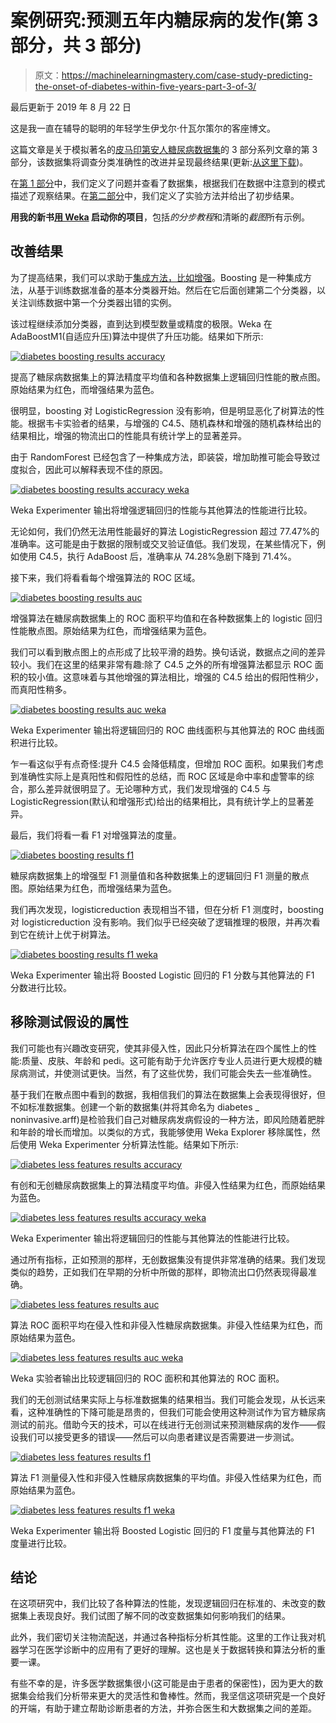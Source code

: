 # 案例研究:预测五年内糖尿病的发作(第 3 部分，共 3 部分)

> 原文：<https://machinelearningmastery.com/case-study-predicting-the-onset-of-diabetes-within-five-years-part-3-of-3/>

最后更新于 2019 年 8 月 22 日

这是我一直在辅导的聪明的年轻学生伊戈尔·什瓦尔策尔的客座博文。

这篇文章是关于模拟著名的[皮马印第安人糖尿病数据集](https://archive.ics.uci.edu/ml/datasets/Pima+Indians+Diabetes)的 3 部分系列文章的第 3 部分，该数据集将调查分类准确性的改进并呈现最终结果(更新:[从这里下载](https://raw.githubusercontent.com/jbrownlee/Datasets/master/pima-indians-diabetes.data.csv))。

在[第 1 部分](https://machinelearningmastery.com/case-study-predicting-the-onset-of-diabetes-within-five-years-part-1-of-3/ "Case Study: Predicting the Onset of Diabetes Within Five Years (part 1 of 3)")中，我们定义了问题并查看了数据集，根据我们在数据中注意到的模式描述了观察结果。在[第二部分](https://machinelearningmastery.com/case-study-predicting-the-onset-of-diabetes-within-five-years-part-2-of-3/ "Case Study: Predicting the Onset of Diabetes Within Five Years (part 2 of 3)")中，我们定义了实验方法并给出了初步结果。

**用我的新书[用 Weka](https://machinelearningmastery.com/machine-learning-mastery-weka/) 启动你的项目**，包括*的分步教程*和清晰的*截图*所有示例。

## 改善结果

为了提高结果，我们可以求助于[集成方法，比如增强](https://machinelearningmastery.com/improve-machine-learning-results-with-boosting-bagging-and-blending-ensemble-methods-in-weka/ "Improve Machine Learning Results with Boosting, Bagging and Blending Ensemble Methods in Weka")。Boosting 是一种集成方法，从基于训练数据准备的基本分类器开始。然后在它后面创建第二个分类器，以关注训练数据中第一个分类器出错的实例。

该过程继续添加分类器，直到达到模型数量或精度的极限。Weka 在 AdaBoostM1(自适应升压)算法中提供了升压功能。结果如下所示:

[![diabetes boosting results accuracy](img/e02dd800f95b995f516fdaf8f8ab3aaa.png)](https://machinelearningmastery.com/wp-content/uploads/2014/04/diabetes-boosting-results-accuracy.png)

提高了糖尿病数据集上的算法精度平均值和各种数据集上逻辑回归性能的散点图。原始结果为红色，而增强结果为蓝色。

很明显，boosting 对 LogisticRegression 没有影响，但是明显恶化了树算法的性能。根据韦卡实验者的结果，与增强的 C4.5、随机森林和增强的随机森林给出的结果相比，增强的物流出口的性能具有统计学上的显著差异。

由于 RandomForest 已经包含了一种集成方法，即装袋，增加助推可能会导致过度拟合，因此可以解释表现不佳的原因。

[![diabetes boosting results accuracy weka](img/1d39bf537248e2c0095ed33a7c9d874a.png)](https://machinelearningmastery.com/wp-content/uploads/2014/04/diabetes-boosting-results-accuracy-weka.png)

Weka Experimenter 输出将增强逻辑回归的性能与其他算法的性能进行比较。

无论如何，我们仍然无法用性能最好的算法 LogisticRegression 超过 77.47%的准确率。这可能是由于数据的限制或交叉验证值低。我们发现，在某些情况下，例如使用 C4.5，执行 AdaBoost 后，准确率从 74.28%急剧下降到 71.4%。

接下来，我们将看看每个增强算法的 ROC 区域。

[![diabetes boosting results auc](img/d4a2fa65a8a4ac80fd804238530193aa.png)](https://machinelearningmastery.com/wp-content/uploads/2014/04/diabetes-boosting-results-auc.png)

增强算法在糖尿病数据集上的 ROC 面积平均值和在各种数据集上的 logistic 回归性能散点图。原始结果为红色，而增强结果为蓝色。

我们可以看到散点图上的点形成了比较平滑的趋势。换句话说，数据点之间的差异较小。我们在这里的结果非常有趣:除了 C4.5 之外的所有增强算法都显示 ROC 面积的较小值。这意味着与其他增强的算法相比，增强的 C4.5 给出的假阳性稍少，而真阳性稍多。

[![diabetes boosting results auc weka](img/09286f3c3ee482dd16aeebe3d3b71f1a.png)](https://machinelearningmastery.com/wp-content/uploads/2014/04/diabetes-boosting-results-auc-weka.png)

Weka Experimenter 输出将逻辑回归的 ROC 曲线面积与其他算法的 ROC 曲线面积进行比较。

乍一看这似乎有点奇怪:提升 C4.5 会降低精度，但增加 ROC 面积。如果我们考虑到准确性实际上是真阳性和假阳性的总结，而 ROC 区域是命中率和虚警率的综合，那么差异就很明显了。无论哪种方式，我们发现增强的 C4.5 与 LogisticRegression(默认和增强形式)给出的结果相比，具有统计学上的显著差异。

最后，我们将看一看 F1 对增强算法的度量。

[![diabetes boosting results f1](img/3b935d9548b625dd35cc049d10b7a653.png)](https://machinelearningmastery.com/wp-content/uploads/2014/04/diabetes-boosting-results-f1.png)

糖尿病数据集上的增强型 F1 测量值和各种数据集上的逻辑回归 F1 测量的散点图。原始结果为红色，而增强结果为蓝色。

我们再次发现，logisticreduction 表现相当不错，但在分析 F1 测度时，boosting 对 logisticreduction 没有影响。我们似乎已经突破了逻辑推理的极限，并再次看到它在统计上优于树算法。

[![diabetes boosting results f1 weka](img/db805c2c382046cd53dd150ba3fd09b0.png)](https://machinelearningmastery.com/wp-content/uploads/2014/04/diabetes-boosting-results-f1-weka.png)

Weka Experimenter 输出将 Boosted Logistic 回归的 F1 分数与其他算法的 F1 分数进行比较。

## 移除测试假设的属性

我们可能也有兴趣改变研究，使其非侵入性，因此只分析算法在四个属性上的性能:质量、皮肤、年龄和 pedi。这可能有助于允许医疗专业人员进行更大规模的糖尿病测试，并使测试更快。当然，有了这些优势，我们可能会失去一些准确性。

基于我们在散点图中看到的数据，我相信我们的算法在数据集上会表现得很好，但不如标准数据集。创建一个新的数据集(并将其命名为 diabetes _ noninvasive.arff)是检验我们自己对糖尿病发病假设的一种方法，即风险随着肥胖和年龄的增长而增加。以类似的方式，我能够使用 Weka Explorer 移除属性，然后使用 Weka Experimenter 分析算法性能。结果如下所示:

[![diabetes less features results accuracy](img/318691853de6254ed25ca927f604188f.png)](https://machinelearningmastery.com/wp-content/uploads/2014/04/diabetes-less-features-results-accuracy.png)

有创和无创糖尿病数据集上的算法精度平均值。非侵入性结果为红色，而原始结果为蓝色。

[![diabetes less features results accuracy weka](img/977f8c66fc81575d187f135f77c15d73.png)](https://machinelearningmastery.com/wp-content/uploads/2014/04/diabetes-less-features-results-accuracy-weka.png)

Weka Experimenter 输出将逻辑回归的性能与其他算法的性能进行比较。

通过所有指标，正如预测的那样，无创数据集没有提供非常准确的结果。我们发现类似的趋势，正如我们在早期的分析中所做的那样，即物流出口仍然表现得最准确。

[![diabetes less features results auc](img/e39c6c81ee5c76099ff867fc6e45574f.png)](https://machinelearningmastery.com/wp-content/uploads/2014/04/diabetes-less-features-results-auc.png)

算法 ROC 面积平均在侵入性和非侵入性糖尿病数据集。非侵入性结果为红色，而原始结果为蓝色。

[![diabetes less features results auc weka](img/fc67c76c030ef61e5e9d7aa64846a4d3.png)](https://machinelearningmastery.com/wp-content/uploads/2014/04/diabetes-less-features-results-auc-weka.png)

Weka 实验者输出比较逻辑回归的 ROC 面积和其他算法的 ROC 面积。

我们的无创测试结果实际上与标准数据集的结果相当。我们可能会发现，从长远来看，这种准确性的下降可能是昂贵的，但我们可能会使用这种测试作为官方糖尿病测试的前兆。借助今天的技术，可以在线进行无创测试来预测糖尿病的发作——假设我们可以接受更多的错误——然后可以向患者建议是否需要进一步测试。

[![diabetes less features results f1](img/8c339baf30c5efe5cfd1c4f3a5ab5009.png)](https://machinelearningmastery.com/wp-content/uploads/2014/04/diabetes-less-features-results-f1.png)

算法 F1 测量侵入性和非侵入性糖尿病数据集的平均值。非侵入性结果为红色，而原始结果为蓝色。

[![diabetes less features results f1 weka](img/fdf59fa05c5d3852708fdcac544fc412.png)](https://machinelearningmastery.com/wp-content/uploads/2014/04/diabetes-less-features-results-f1-weka.png)

Weka Experimenter 输出将 Boosted Logistic 回归的 F1 度量与其他算法的 F1 度量进行比较。

## 结论

在这项研究中，我们比较了各种算法的性能，发现逻辑回归在标准的、未改变的数据集上表现良好。我们试图了解不同的改变数据集如何影响我们的结果。

此外，我们密切关注物流配送，并通过各种指标分析其性能。这里的工作让我对机器学习在医学诊断中的应用有了更好的理解。这也是关于数据转换和算法分析的重要一课。

有些不幸的是，许多医学数据集很小(这可能是由于患者的保密性)，因为更大的数据集会给我们分析带来更大的灵活性和鲁棒性。然而，我坚信这项研究是一个良好的开端，有助于建立帮助诊断患者的方法，并弥合医生和大数据集之间的差距。